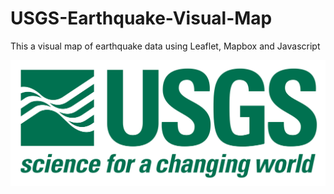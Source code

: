 # USGS-Earthquake-Visual-Map
This a visual map of earthquake data using Leaflet, Mapbox and Javascript

![1-Logo](Images/1-Logo.png)
